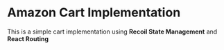 # Amazon Cart Implementation

This is a simple cart implementation using **Recoil State Management** and **React Routing**
